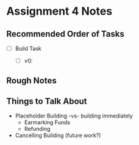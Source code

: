 Assignment 4 Notes
=======

## Recommended Order of Tasks

- [ ] Build Task
    - [ ] v0: 



## Rough Notes


## Things to Talk About
- Placeholder Building -vs- building immediately
  - Earmarking Funds
  - Refunding
- Cancelling Building (future work?)